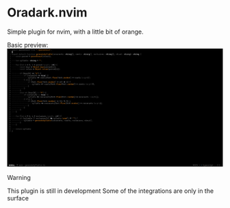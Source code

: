 # Oradark.nvim
Simple plugin for nvim, with a little bit of orange.

Basic preview:
![oradark.nvim example](asset/oradark.png)

> [!WARNING]
> This plugin is still in development
> Some of the integrations are only in the surface
